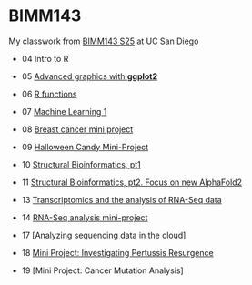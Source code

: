 # BIMM143
My classwork from [BIMM143 S25](https://bioboot.github.io/bimm143_S25/) at UC San Diego

- 04 Intro to R

- 05 [Advanced graphics with **ggplot2**](https://github.com/haileyheirigs/bimm143_github/blob/main/class05_files/class05.md)

- 06 [R functions](https://github.com/haileyheirigs/bimm143_github/blob/main/class06/class06.md)

- 07 [Machine Learning 1](https://github.com/haileyheirigs/bimm143_github/blob/main/class07/class07.md)

- 08 [Breast cancer mini project](https://github.com/haileyheirigs/bimm143_github/blob/main/class08/Class%208-%20Breast%20Cancer%20mini%20project.md)

- 09 [Halloween Candy Mini-Project](https://github.com/haileyheirigs/bimm143_github/blob/main/class09/HalloweenCandyminiproj.md)

- 10 [Structural Bioinformatics, pt1](https://github.com/haileyheirigs/bimm143_github/blob/main/class10/Class10.md)
 
- 11 [Structural Bioinformatics, pt2. Focus on new AlphaFold2](https://github.com/haileyheirigs/bimm143_github/blob/main/class11/Class11Comparative%20Structure%20Analysis.md)

- 13 [Transcriptomics and the analysis of RNA-Seq data](https://github.com/haileyheirigs/bimm143_github/blob/main/class13/Class13.md)

- 14 [RNA-Seq analysis mini-project](https://github.com/haileyheirigs/bimm143_github/blob/main/class14/class14.md)

- 17 [Analyzing sequencing data in the cloud]

- 18 [Mini Project: Investigating Pertussis Resurgence](https://github.com/haileyheirigs/bimm143_github/blob/main/class18/class18.md)

- 19 [Mini Project: Cancer Mutation Analysis]



